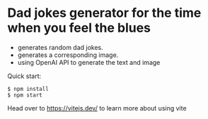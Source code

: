 # Dad jokes generator for the time when you feel the blues

- generates random dad jokes.
- generates a corresponding image.
- using OpenAI API to generate the text and image

Quick start:

```
$ npm install
$ npm start
```

Head over to https://vitejs.dev/ to learn more about using vite
